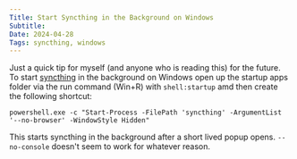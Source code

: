 ```yaml
---
Title: Start Syncthing in the Background on Windows
Subtitle:
Date: 2024-04-28
Tags: syncthing, windows
---
```


Just a quick tip for myself (and anyone who is reading this) for the future. To start [syncthing](https://syncthing.net/) in
the background on Windows open up the startup apps folder via the run command (Win+R) with `shell:startup` amd then create
the following shortcut:

```shell
powershell.exe -c "Start-Process -FilePath 'syncthing' -ArgumentList '--no-browser' -WindowStyle Hidden"
```

This starts syncthing in the background after a short lived popup opens. `--no-console` doesn't seem to work for whatever reason.
